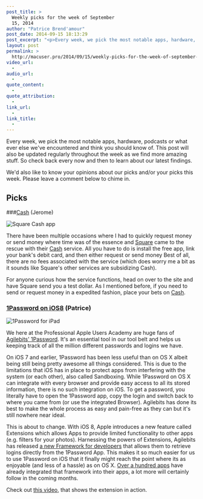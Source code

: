 ```yaml
---
post_title: >
  Weekly picks for the week of September
  15, 2014
author: "Patrice Brend'amour"
post_date: 2014-09-15 18:13:29
post_excerpt: "<p>Every week, we pick the most notable apps, hardware, podcasts or what ever else we've encountered and think you should know of. This post will also be updated regularly throughout the week as we find more amazing stuff. So check back every now and then to learn about our latest findings.</p><p> </p><p>Our picks this week:</p><ul><li>Cash by Square</li><li>1Password for iOS8 by Agilebits</li></ul>"
layout: post
permalink: >
  http://macuser.pro/2014/09/15/weekly-picks-for-the-week-of-september-15-2014/
video_url:
  - 
audio_url:
  - 
quote_content:
  - 
quote_attribution:
  - 
link_url:
  - 
link_title:
  - 
---
```



Every week, we pick the most notable apps, hardware, podcasts or what ever else we've encountered and think you should know of. This post will also be updated regularly throughout the week as we find more amazing stuff. So check back every now and then to learn about our latest findings.

We'd also like to know your opinions about our picks and/or your picks this week. Please leave a comment below to chime in.


## Picks

###[Cash](https://itunes.apple.com/us/app/cash-send-money-for-free/id711923939?mt=8&amp;uo=4&amp;at=1l3v3UY) (Jerome)

![Square Cash app][cash]

There have been multiple occasions where I had to quickly request money or send money where time was of the essence and [Square](https://squareup.com) came to the rescue with their [Cash](https://square.com/cash) service.  All you have to do is install the free app, link your bank's debit card, and then either request or send money  Best of all, there are no fees associated with the service (which does worry me a bit as it sounds like Square's other services are subsidizing Cash).  

For anyone curious how the service functions, head on over to the  site and have Square send you a test dollar.  As I mentioned before, if you need to send or request money in a expedited fashion, place your bets on [Cash](https://square.com/cash).

### [1Password on iOS8](https://itunes.apple.com/us/app/1password-password-manager/id568903335?mt=8&amp;uo=4&amp;at=1l3vb3F) (Patrice)

![1Password for iPad][onePassword]


We here at the Professional Apple Users Academy are huge fans of [Agilebits' 1Password](http://agilebits.com/1password). It's an essential tool in our tool belt and helps us keeping track of all the million different passwords and logins we have. 

On iOS 7 and earlier, 1Password has been less useful than on OS X albeit being still being pretty awesome all things considered. This is due to the limitations that iOS has in place to protect apps from interfering with the system (or each other), also called Sandboxing. While 1Password on OS X can integrate with every browser and provide easy access to all its stored information, there is no such integration on iOS. To get a password, you literally have to open the 1Password app, copy the login and switch back to where you came from (or use the integrated Browser). Agilebits has done its best to make the whole process as easy and pain-free as they can but it's still nowhere near ideal.

This is about to change. With iOS 8, Apple introduces a new feature called Extensions which allows Apps to provide limited functionality to other apps (e.g. filters for your photos). Harnessing the powers of Extensions, Agilebits has released [a new Framework for developers](http://blog.agilebits.com/2014/07/30/introducing-the-1password-app-extension-for-ios-8-apps/) that allows them to retrieve logins directly from the 1Password App. This makes it so much easier for us to use 1Password on iOS that it finally might reach the point where its as enjoyable (and less of a hassle) as on OS X. [Over a hundred apps](http://blog.agilebits.com/2014/09/03/1password-app-extension-developers/) have already integrated that framework into their apps, a lot more will certainly follow in the coming months.

Check out [this video](http://vimeo.com/102142106), that shows the extension in action.

[cash]: /wp-content/uploads/2014/09/img.jpg
[onePassword]: /wp-content/uploads/2014/09/1password_ipad_list.png